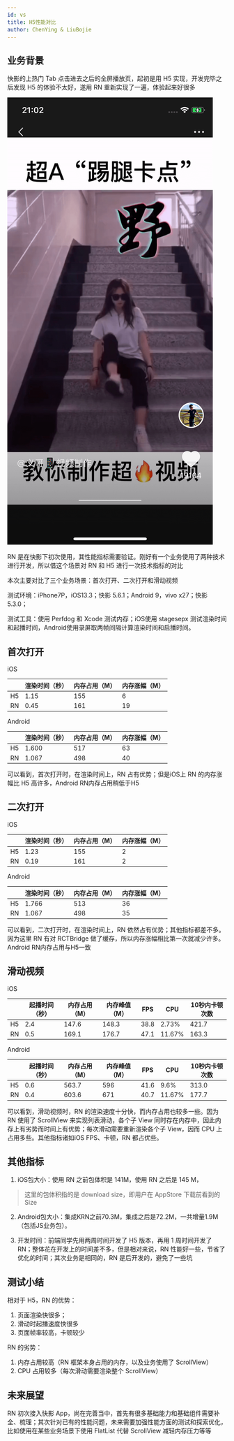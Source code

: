 ```yaml
---
id: vs
title: H5性能对比
author: ChenYing & LiuBojie
---
```


## 业务背景
快影的上热门 Tab 点击进去之后的全屏播放页，起初是用 H5 实现，开发完毕之后发现 H5 的体验不太好，遂用 RN 重新实现了一遍，体验起来好很多


<!--truncate-->


![](../static/img/popular.png)

RN 是在快影下初次使用，其性能指标需要验证。刚好有一个业务使用了两种技术进行开发，所以借这个场景对 RN 和 H5 进行一次技术指标的对比


本次主要对比了三个业务场景：首次打开、二次打开和滑动视频

测试环境：iPhone7P，iOS13.3；快影 5.6.1；Android 9，vivo x27；快影 5.3.0；

测试工具：使用 Perfdog 和 Xcode  测试内存；iOS使用 stagesepx 测试渲染时间和起播时间，Android使用录屏取两帧间隔计算渲染时间和启播时间。

## 首次打开

iOS

|     | 渲染时间（秒）| 内存占用（M） | 内存涨幅（M）
|  ----  | ----  |  ----  | ----  |
| H5  | 1.15 | 155 | 6 | 
| RN  | 0.45 | 161 | 19 |

Android

|     | 渲染时间（秒）| 内存占用（M） | 内存涨幅（M）
|  ----  | ----  |  ----  | ----  |
| H5  | 1.600 | 517 | 63 | 
| RN  | 1.067 | 498 | 40 |

可以看到，首次打开时，在渲染时间上，RN 占有优势；但是iOS上 RN 的内存涨幅比 H5 高许多，Android RN内存占用稍低于H5

## 二次打开

iOS

|     | 渲染时间（秒）| 内存占用（M） | 内存涨幅（M）
|  ----  | ----  |  ----  | ----  |
| H5  | 1.23 | 155 | 2 | 
| RN  | 0.19 | 161 | 2 |

Android

|     | 渲染时间（秒）| 内存占用（M） | 内存涨幅（M）
|  ----  | ----  |  ----  | ----  |
| H5  | 1.766 | 513 | 36 | 
| RN  | 1.067 | 498 | 35 |

可以看到，二次打开时，在渲染时间上，RN 依然占有优势；其他指标都差不多。因为这里 RN 有对 RCTBridge 做了缓存，所以内存涨幅相比第一次就减少许多。Android RN内存占用与H5一致

## 滑动视频

iOS

|     | 起播时间（秒）| 内存占用（M） | 内存峰值（M） | FPS | CPU | 10秒内卡顿次数
|  ----  |  ----  |  ----  |  ----  |  ----  |  ----  |  ----  |
| H5  | 2.4 | 147.6 | 148.3 | 38.8 | 2.73% | 421.7 |
| RN  | 0.5 | 169.1 | 176.7 | 47.1 | 11.67% | 163.3 |

Android

|     | 起播时间（秒）| 内存占用（M） | 内存峰值（M） | FPS | CPU | 10秒内卡顿次数
|  ----  |  ----  |  ----  |  ----  |  ----  |  ----  |  ----  |
| H5  | 0.6 | 563.7 | 596 | 41.6 | 9.6% | 313.0 |
| RN  | 0.4 | 603.6 | 671 | 40.7 | 11.67% | 177.7 |


可以看到，滑动视频时，RN 的渲染速度十分快，而内存占用也较多一些。因为 RN 使用了 ScrollView 来实现列表滑动，各个子 View 同时存在内存中，因此内存上有劣势而时间上有优势；每次滑动需要重新渲染各个子 View，因而 CPU 上占用多些。其他指标诸如iOS FPS、卡顿，RN 都占优些。

## 其他指标
1. iOS包大小：使用 RN 之前包体积是 141M，使用 RN 之后是 145 M，

> 这里的包体积指的是 download size，即用户在 AppStore 下载前看到的 Size

2. Android包大小：集成KRN之前70.3M，集成之后是72.2M，一共增量1.9M（包括JS业务包）。

3. 开发时间：前端同学先用两周时间开发了 H5 版本，再用 1 周时间开发了 RN；整体花在开发上的时间差不多，但是相对来说，RN 性能好一些，节省了优化的时间；其次业务是相同的，RN 是后开发的，避免了一些坑

## 测试小结
相对于 H5，RN 的优势：

1. 页面渲染快很多；
2. 滑动时起播速度快很多 
3. 页面帧率较高，卡顿较少

RN 的劣势：

1. 内存占用较高（RN 框架本身占用的内存，以及业务使用了 ScrollView）
2. CPU 占用较多（每次滑动需要渲染整个 ScrollView）

## 未来展望
RN 初次接入快影 App，尚在完善当中，首先有很多基础能力和基础组件需要补全、梳理；其次针对已有的性能问题，未来需要加强性能方面的测试和探索优化，比如使用在某些业务场景下使用 FlatList 代替 ScrollView 减轻内存压力等等




